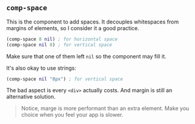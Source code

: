 
## `comp-space`

This is the component to add spaces.
It decouples whitespaces from margins of elements, so I consider it a good practice.

```clojure
(comp-space 8 nil) ; for horizontal space
(comp-space nil 8) ; for vertical space
```

Make sure that one of them left `nil` so the component may fill it.

It's also okay to use strings:

```clojure
(comp-space nil "8px") ; for vertical space
```

The bad aspect is every `<div>` actually costs.
And margin is still an alternative solution.

> Notice, marge is more performant than an extra element.
  Make you choice when you feel your app is slower.

